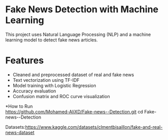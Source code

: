 #  Fake News Detection with Machine Learning

This project uses Natural Language Processing (NLP) and a machine learning model to detect fake news articles.

# Features

- Cleaned and preprocessed dataset of real and fake news
- Text vectorization using TF-IDF
- Model training with Logistic Regression
- Accuracy evaluation
- Confusion matrix and ROC curve visualization

*How to Run   
https://github.com/Mohamed-AliXD/Fake-news--Detection.git
cd Fake-news--Detection

Datasets:https://www.kaggle.com/datasets/clmentbisaillon/fake-and-real-news-dataset
